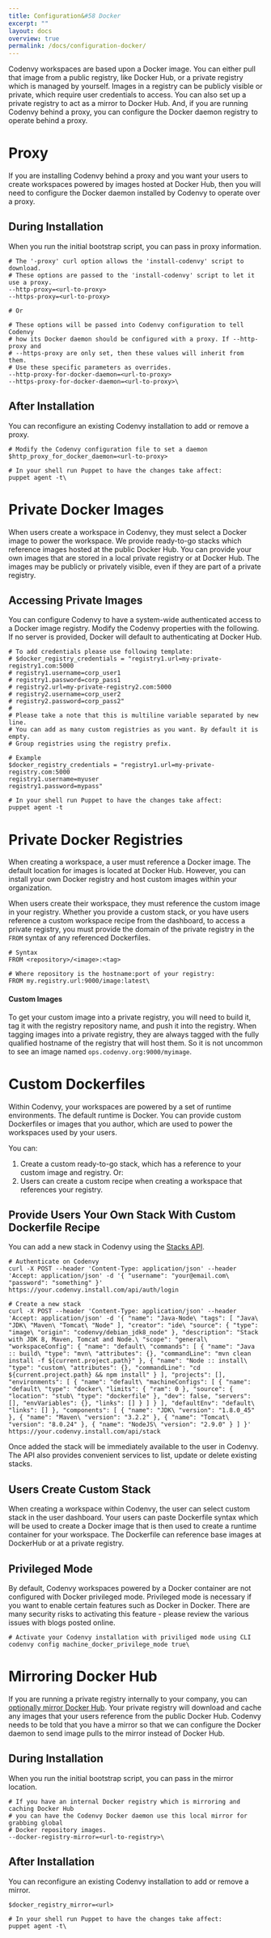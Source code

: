 ```yaml
---
title: Configuration&#58 Docker
excerpt: ""
layout: docs
overview: true
permalink: /docs/configuration-docker/
---
```

Codenvy workspaces are based upon a Docker image. You can either pull that image from a public registry, like Docker Hub, or a private registry which is managed by yourself.  Images in a registry can be publicly visible or private, which require user credentials to access. You can also set up a private registry to act as a mirror to Docker Hub.  And, if you are running Codenvy behind a proxy, you can configure the Docker daemon registry to operate behind a proxy.

# Proxy  
If you are installing Codenvy behind a proxy and you want your users to create workspaces powered by images hosted at Docker Hub, then you will need to configure the Docker daemon installed by Codenvy to operate over a proxy.

## During Installation
When you run the initial bootstrap script, you can pass in proxy information.
```shell  
# The '-proxy' curl option allows the 'install-codenvy' script to download.
# These options are passed to the 'install-codenvy' script to let it use a proxy.
--http-proxy=<url-to-proxy>
--https-proxy=<url-to-proxy>

# Or

# These options will be passed into Codenvy configuration to tell Codenvy 
# how its Docker daemon should be configured with a proxy. If --http-proxy and 
# --https-proxy are only set, then these values will inherit from them. 
# Use these specific parameters as overrides.
--http-proxy-for-docker-daemon=<url-to-proxy>
--https-proxy-for-docker-daemon=<url-to-proxy>\
```
## After Installation
You can reconfigure an existing Codenvy installation to add or remove a proxy.
```text  
# Modify the Codenvy configuration file to set a daemon
$http_proxy_for_docker_daemon=<url-to-proxy>

# In your shell run Puppet to have the changes take affect:
puppet agent -t\
```

# Private Docker Images  
When users create a workspace in Codenvy, they must select a Docker image to power the workspace. We provide ready-to-go stacks which reference images hosted at the public Docker Hub. You can provide your own images that are stored in a local private registry or at Docker Hub. The images may be publicly or privately visible, even if they are part of a private registry.

## Accessing Private Images
You can configure Codenvy to have a system-wide authenticated access to a Docker image registry. Modify the Codenvy properties with the following. If no server is provided, Docker will default to authenticating at Docker Hub.
```text  
# To add credentials please use following template:
# $docker_registry_credentials = "registry1.url=my-private-registry1.com:5000
# registry1.username=corp_user1
# registry1.password=corp_pass1
# registry2.url=my-private-registry2.com:5000
# registry2.username=corp_user2
# registry2.password=corp_pass2"
# 
# Please take a note that this is multiline variable separated by new line.
# You can add as many custom registries as you want. By default it is empty. 
# Group registries using the registry prefix.

# Example
$docker_registry_credentials = "registry1.url=my-private-registry.com:5000
registry1.username=myuser
registry1.password=mypass"

# In your shell run Puppet to have the changes take affect:
puppet agent -t
```

# Private Docker Registries  
When creating a workspace, a user must reference a Docker image. The default location for images is located at Docker Hub. However, you can install your own Docker registry and host custom images within your organization.

When users create their workspace, they must reference the custom image in your registry. Whether you provide a custom stack, or you have users reference a custom workspace recipe from the dashboard, to access a private registry, you must provide the domain of the private registry in the `FROM` syntax of any referenced Dockerfiles.
```text  
# Syntax
FROM <repository>/<image>:<tag>

# Where repository is the hostname:port of your registry:
FROM my.registry.url:9000/image:latest\
```

#### Custom Images
To get your custom image into a private registry, you will need to build it, tag it with the registry repository name, and push it into the registry. When tagging images into a private registry, they are always tagged with the fully qualified hostname of the registry that will host them. So it is not uncommon to see an image named `ops.codenvy.org:9000/myimage`.  


# Custom Dockerfiles  
Within Codenvy, your workspaces are powered by a set of runtime environments. The default runtime is Docker. You can provide custom Dockerfiles or images that you author, which are used to power the workspaces used by your users.

You can:
1. Create a custom ready-to-go stack, which has a reference to your custom image and registry. Or:
2. Users can create a custom recipe when creating a workspace that references your registry.

## Provide Users Your Own Stack With Custom Dockerfile Recipe
You can add a new stack in Codenvy using the [Stacks API](https://eclipse-che.readme.io/docs/stacks-1).
```curl  
# Authenticate on Codenvy
curl -X POST --header 'Content-Type: application/json' --header 'Accept: application/json' -d '{ "username": "your@email.com\ "password": "something" }' https://your.codenvy.install.com/api/auth/login

# Create a new stack
curl -X POST --header 'Content-Type: application/json' --header 'Accept: application/json' -d '{ "name": "Java-Node\ "tags": [ "Java\ "JDK\ "Maven\ "Tomcat\ "Node" ], "creator": "ide\ "source": { "type": "image\ "origin": "codenvy/debian_jdk8_node" }, "description": "Stack with JDK 8, Maven, Tomcat and Node.\ "scope": "general\ "workspaceConfig": { "name": "default\ "commands": [ { "name": "Java :: build\ "type": "mvn\ "attributes": {}, "commandLine": "mvn clean install -f ${current.project.path}" }, { "name": "Node :: install\ "type": "custom\ "attributes": {}, "commandLine": "cd ${current.project.path} && npm install" } ], "projects": [], "environments": [ { "name": "default\ "machineConfigs": [ { "name": "default\ "type": "docker\ "limits": { "ram": 0 }, "source": { "location": "stub\ "type": "dockerfile" }, "dev": false, "servers": [], "envVariables": {}, "links": [] } ] } ], "defaultEnv": "default\ "links": [] }, "components": [ { "name": "JDK\ "version": "1.8.0_45" }, { "name": "Maven\ "version": "3.2.2" }, { "name": "Tomcat\ "version": "8.0.24" }, { "name": "NodeJS\ "version": "2.9.0" } ] }' https://your.codenvy.install.com/api/stack
```
Once added the stack will be immediately available to the user in Codenvy. The API also provides convenient services to list, update or delete existing stacks.

## Users Create Custom Stack
When creating a workspace within Codenvy, the user can select custom stack in the user dashboard. Your users can paste Dockerfile syntax which will be used to create a Docker image that is then used to create a runtime container for your workspace. The Dockerfile can reference base images at DockerHub or at a private registry.

## Privileged Mode
By default, Codenvy workspaces powered by a Docker container are not configured with Docker privileged mode. Privileged mode is necessary if you want to enable certain features such as Docker in Docker. There are many security risks to activating this feature - please review the various issues with blogs posted online.  

```shell  
# Activate your Codenvy installation with priviliged mode using CLI
codenvy config machine_docker_privilege_mode true\
```

# Mirroring Docker Hub  
If you are running a private registry internally to your company, you can [optionally mirror Docker Hub](https://docs.docker.com/registry/mirror/). Your private registry will download and cache any images that your users reference from the public Docker Hub. Codenvy needs to be told that you have a mirror so that we can configure the Docker daemon to send image pulls to the mirror instead of Docker Hub. 

## During Installation
When you run the initial bootstrap script, you can pass in the mirror location.
```shell  
# If you have an internal Docker registry which is mirroring and caching Docker Hub
# you can have the Codenvy Docker daemon use this local mirror for grabbing global
# Docker repository images.
--docker-registry-mirror=<url-to-registry>\
```
## After Installation
You can reconfigure an existing Codenvy installation to add or remove a mirror.
```text  
$docker_registry_mirror=<url>

# In your shell run Puppet to have the changes take affect:
puppet agent -t\
```
